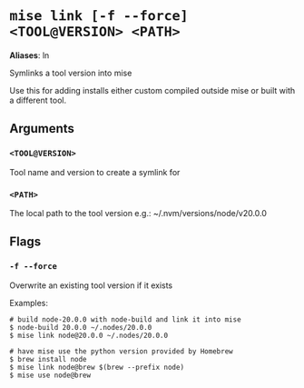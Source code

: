 # `mise link [-f --force] <TOOL@VERSION> <PATH>`

**Aliases**: ln

Symlinks a tool version into mise

Use this for adding installs either custom compiled outside
mise or built with a different tool.

## Arguments

### `<TOOL@VERSION>`

Tool name and version to create a symlink for

### `<PATH>`

The local path to the tool version
e.g.: ~/.nvm/versions/node/v20.0.0

## Flags

### `-f --force`

Overwrite an existing tool version if it exists

Examples:

    # build node-20.0.0 with node-build and link it into mise
    $ node-build 20.0.0 ~/.nodes/20.0.0
    $ mise link node@20.0.0 ~/.nodes/20.0.0

    # have mise use the python version provided by Homebrew
    $ brew install node
    $ mise link node@brew $(brew --prefix node)
    $ mise use node@brew
